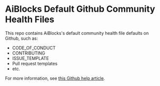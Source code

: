 # AiBlocks Default Github Community Health Files

This repo contains AiBlocks's default community health file defaults on Github, such as:

- CODE_OF_CONDUCT
- CONTRIBUTING
- ISSUE_TEMPLATE
- Pull request templates
- etc.

For more information, see
[this Github help article](https://help.github.com/en/articles/creating-a-default-community-health-file-for-your-organization).
